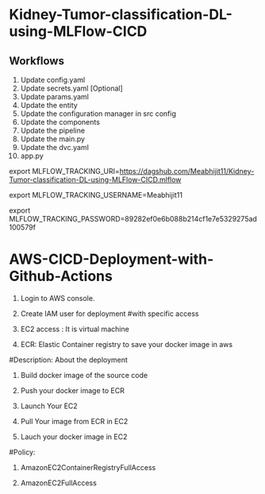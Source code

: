 # Kidney-Tumor-classification-DL-using-MLFlow-CICD

## Workflows
1. Update config.yaml
2. Update secrets.yaml [Optional]
3. Update params.yaml
4. Update the entity
5. Update the configuration manager in src config
6. Update the components
7. Update the pipeline
8. Update the main.py
9. Update the dvc.yaml
10. app.py



export MLFLOW_TRACKING_URI=https://dagshub.com/Meabhijit11/Kidney-Tumor-classification-DL-using-MLFlow-CICD.mlflow

export MLFLOW_TRACKING_USERNAME=Meabhijit11

export MLFLOW_TRACKING_PASSWORD=89282ef0e6b088b214cf1e7e5329275ad100579f

# AWS-CICD-Deployment-with-Github-Actions

1. Login to AWS console.
2. Create IAM user for deployment
#with specific access

1. EC2 access : It is virtual machine

2. ECR: Elastic Container registry to save your docker image in aws


#Description: About the deployment

1. Build docker image of the source code

2. Push your docker image to ECR

3. Launch Your EC2 

4. Pull Your image from ECR in EC2

5. Lauch your docker image in EC2

#Policy:

1. AmazonEC2ContainerRegistryFullAccess

2. AmazonEC2FullAccess
